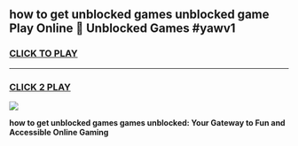 
## how to get unblocked games unblocked game Play Online 👋 Unblocked Games #yawv1
<h3>
<a href="https://premium.freeplayer.one?title=how_to_get_unblocked_games&ref=21F">CLICK TO PLAY</a></h3>
<hr>

<h3>
<a href="https://premium.freeplayer.one?title=how_to_get_unblocked_games&ref=21F">CLICK 2 PLAY</a>
  
</h3>

<a href="https://premium.freeplayer.one?title=how_to_get_unblocked_games&ref=21F/"><img src="https://clearcache.store/games.png"></a>


**how to get unblocked games games unblocked: Your Gateway to Fun and Accessible Online Gaming**
